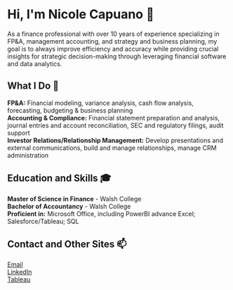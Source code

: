 # Hi, I'm Nicole Capuano 👋 
As a finance professional with over 10 years of experience specializing in FP&A, management accounting, and strategy and business planning, my goal is to always improve efficiency and accuracy while providing crucial insights for strategic decision-making through leveraging financial software and data analytics. 

## What I Do 💼
**FP&A:** Financial modeling, variance analysis, cash flow analysis, forecasting, budgeting & business planning  
**Accounting & Compliance:** Financial statement preparation and analysis, journal entries and account reconciliation, SEC and regulatory filings, audit support  
**Investor Relations/Relationship Management:** Develop presentations and external communications, build and manage relationships, manage CRM administration

## Education and Skills 🎓
**Master of Science in Finance** - Walsh College  
**Bachelor of Accountancy** - Walsh College  
**Proficient in:** Microsoft Office, including PowerBI advance Excel; Salesforce/Tableau; SQL

## Contact and Other Sites 📫
[Email](mailto:nicole.capuano@outlook.com)  
[LinkedIn](https://www.linkedin.com/in/nicole-capuano)  
[Tableau](https://public.tableau.com/app/profile/nicole.capuano)  
<!--
**ncapuan01/ncapuan01** is a ✨ _special_ ✨ repository because its `README.md` (this file) appears on your GitHub profile.

Here are some ideas to get you started:

- 🔭 I’m currently working on ...
- 🌱 I’m currently learning ...
- 👯 I’m looking to collaborate on ...
- 🤔 I’m looking for help with ...
- 💬 Ask me about ...
- 📫 How to reach me: ...
- 😄 Pronouns: ...
- ⚡ Fun fact: ...
-->
